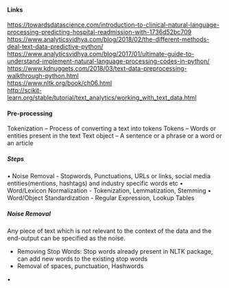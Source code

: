 #### Links
https://towardsdatascience.com/introduction-to-clinical-natural-language-processing-predicting-hospital-readmission-with-1736d52bc709 <br/>
https://www.analyticsvidhya.com/blog/2018/02/the-different-methods-deal-text-data-predictive-python/ <br/>
https://www.analyticsvidhya.com/blog/2017/01/ultimate-guide-to-understand-implement-natural-language-processing-codes-in-python/ <br/>
https://www.kdnuggets.com/2018/03/text-data-preprocessing-walkthrough-python.html <br/>
https://www.nltk.org/book/ch06.html <br/>
http://scikit-learn.org/stable/tutorial/text_analytics/working_with_text_data.html <br/>


#### Pre-processing
Tokenization – Process of converting a text into tokens
Tokens – Words or entities present in the text
Text object – A sentence or a phrase or a word or an article

##### Steps
• Noise Removal - Stopwords, Punctuations, URLs or links, social media entities(mentions, hashtags) and industry specific words etc
• Word/Lexicon Normalization - Tokenization, Lemmatization, Stemming
• Word/Object Standardization - Regular Expression, Lookup Tables

##### Noise Removal
Any piece of text which is not relevant to the context of the data and the end-output can be specified as the noise.
* Removing Stop Words: Stop words already present in NLTK package, can add new words to the existing stop words
* Removal of spaces, punctuation, Hashwords

• 









